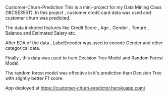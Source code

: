 Customer-Churn-Prediction
This is a mini-project for my Data Mining Class (18CSE355T). In this project , customer credit card data was used and customer churn was predicted.

The data included features like Credit Score , Age , Gender , Tenure , Balance and Estimated Salary etc.

After EDA of the data , LabelEncoder was used to encode Gender and other categorical data.

Finally , this data was used to train Decision Tree Model and Random Forest Model.

The random forest model was effective in it's prediction than Decision Tree with slightly better F1 score.

App deployed at https://customer-churn-predictor.herokuapp.com/
